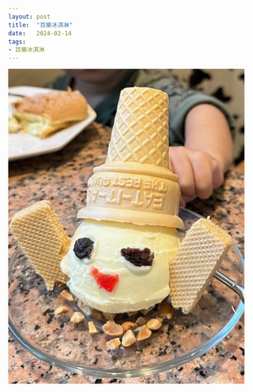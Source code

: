 ```yaml
---
layout: post
title:  "百樂冰淇淋"
date:   2024-02-14
tags:
- 百樂冰淇淋
---
```

![百樂冰淇淋](/media/2024-02-14-100happyicecream.jpeg)